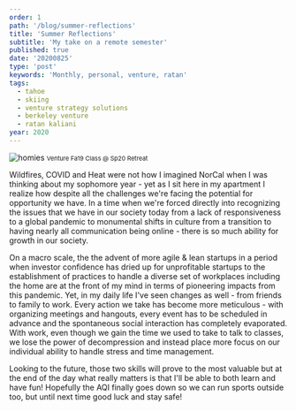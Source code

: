 ```yaml
---
order: 1
path: '/blog/summer-reflections'
title: 'Summer Reflections'
subtitle: 'My take on a remote semester'
published: true
date: '20200825'
type: 'post'
keywords: 'Monthly, personal, venture, ratan'
tags:
  - tahoe
  - skiing
  - venture strategy solutions
  - berkeley venture
  - ratan kaliani
year: 2020
---
```


![homies](homies.JPG '@ratan')
<span style="font-size: 11px;">Venture Fa19 Class @ Sp20 Retreat</span>

Wildfires, COVID and Heat were not how I imagined NorCal when I was thinking about my sophomore year - yet as I sit here in my apartment I realize how despite all the challenges we're facing the potential for opportunity we have. In a time when we're forced directly into recognizing the issues that we have in our society today from a lack of responsiveness to a global pandemic to monumental shifts in culture from a transition to having nearly all communication being online - there is so much ability for growth in our society. 

On a macro scale, the the advent of more agile & lean startups in a period when investor confidence has dried up for unprofitable startups to the establishment of practices to handle a diverse set of workplaces including the home are at the front of my mind in terms of pioneering impacts from this pandemic. Yet, in my daily life I've seen changes as well - from friends to family to work. Every action we take has become more meticulous - with organizing meetings and hangouts, every event has to be scheduled in advance and the spontaneous social interaction has completely evaporated. With work, even though we gain the time we used to take to talk to classes, we lose the power of decompression and instead place more focus on our individual ability to handle stress and time management.

Looking to the future, those two skills will prove to the most valuable but at the end of the day what really matters is that I'll be able to both learn and have fun! Hopefully the AQI finally goes down so we can run sports outside too, but until next time good luck and stay safe!